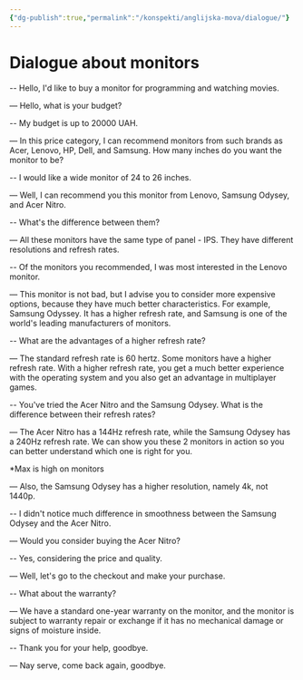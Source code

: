 ```yaml
---
{"dg-publish":true,"permalink":"/konspekti/anglijska-mova/dialogue/"}
---
```



# Dialogue about monitors
-- Hello, I'd like to buy a monitor for programming and watching movies.

— Hello, what is your budget?

-- My budget is up to 20000 UAH.

— In this price category, I can recommend monitors from such brands as Acer, Lenovo, HP, Dell, and Samsung. How many inches do you want the monitor to be?

-- I would like a wide monitor of 24 to 26 inches.

— Well, I can recommend you this monitor from Lenovo, Samsung Odysey, and Acer Nitro. 

-- What's the difference between them?

— All these monitors have the same type of panel - IPS. They have different resolutions and refresh rates.

-- Of the monitors you recommended, I was most interested in the Lenovo monitor. 

— This monitor is not bad, but I advise you to consider more expensive options, because they have much better characteristics. For example, Samsung Odyssey. It has a higher refresh rate, and Samsung is one of the world's leading manufacturers of monitors.

-- What are the advantages of a higher refresh rate?

— The standard refresh rate is 60 hertz. Some monitors have a higher refresh rate. With a higher refresh rate, you get a much better experience with the operating system and you also get an advantage in multiplayer games.

-- You've tried the Acer Nitro and the Samsung Odysey. What is the difference between their refresh rates?

— The Acer Nitro has a 144Hz refresh rate, while the Samsung Odysey has a 240Hz refresh rate. We can show you these 2 monitors in action so you can better understand which one is right for you.

*Max is high on monitors 

— Also, the Samsung Odysey has a higher resolution, namely 4k, not 1440p.

-- I didn't notice much difference in smoothness between the Samsung Odysey and the Acer Nitro.

— Would you consider buying the Acer Nitro?

-- Yes, considering the price and quality.

— Well, let's go to the checkout and make your purchase.

-- What about the warranty?

— We have a standard one-year warranty on the monitor, and the monitor is subject to warranty repair or exchange if it has no mechanical damage or signs of moisture inside.

-- Thank you for your help, goodbye.

— Nay serve, come back again, goodbye.